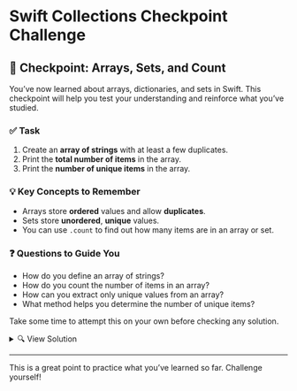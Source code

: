 # Swift Collections Checkpoint Challenge

## 🧪 Checkpoint: Arrays, Sets, and Count

You’ve now learned about arrays, dictionaries, and sets in Swift. This checkpoint will help you test your understanding and reinforce what you’ve studied.

### ✅ Task

1. Create an **array of strings** with at least a few duplicates.
2. Print the **total number of items** in the array.
3. Print the **number of unique items** in the array.

### 💡 Key Concepts to Remember

* Arrays store **ordered** values and allow **duplicates**.
* Sets store **unordered**, **unique** values.
* You can use `.count` to find out how many items are in an array or set.

### ❓ Questions to Guide You

* How do you define an array of strings?
* How do you count the number of items in an array?
* How can you extract only unique values from an array?
* What method helps you determine the number of unique items?

Take some time to attempt this on your own before checking any solution.

<details>
<summary>🔍 View Solution</summary>

```swift
import Cocoa

let cities: [String] = ["New York", "San Francisco", "Los Angeles", "Chicago", "Houston", "New York", "Houston"]
print(cities.count)
let uniqueCities: Set<String> = Set(cities)
print(uniqueCities.count)
```

</details>

---

This is a great point to practice what you’ve learned so far. Challenge yourself!
